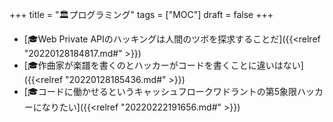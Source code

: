 +++
title = "🏛プログラミング"
tags = ["MOC"]
draft = false
+++

-   [🎓Web Private APIのハッキングは人間のツボを探求することだ]({{<relref "20220128184817.md#" >}})
-   [🎓作曲家が楽譜を書くのとハッカーがコードを書くことに違いはない]({{<relref "20220128185436.md#" >}})
-   [🎓コードに働かせるというキャッシュフロークワドラントの第5象限ハッカーになりたい]({{<relref "20220222191656.md#" >}})
